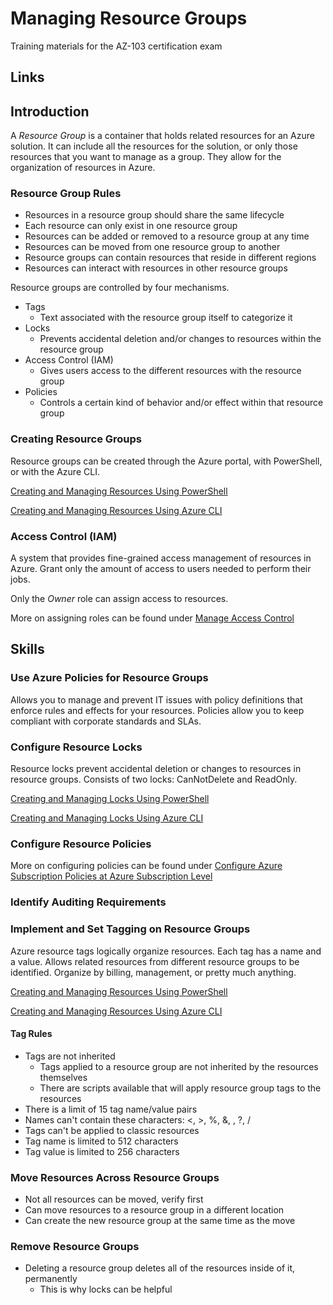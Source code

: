 # Managing Resource Groups

Training materials for the AZ-103 certification exam

## Links

## Introduction

A _Resource Group_ is a container that holds related resources for an Azure solution.  It can include all the resources for the solution, or only those resources that you want to manage as a group.  They allow for the organization of resources in Azure.

### Resource Group Rules

- Resources in a resource group should share the same lifecycle
- Each resource can only exist in one resource group
- Resources can be added or removed to a resource group at any time
- Resources can be moved from one resource group to another
- Resource groups can contain resources that reside in different regions
- Resources can interact with resources in other resource groups

Resource groups are controlled by four mechanisms.

- Tags
  - Text associated with the resource group itself to categorize it
- Locks
  - Prevents accidental deletion and/or changes to resources within the resource group
- Access Control (IAM)
  - Gives users access to the different resources with the resource group
- Policies
  - Controls a certain kind of behavior and/or effect within that resource group

### Creating Resource Groups

Resource groups can be created through the Azure portal, with PowerShell, or with the Azure CLI.

[Creating and Managing Resources Using PowerShell](Groups/groups-powershell.md)

[Creating and Managing Resources Using Azure CLI](Groups/groups-cli.md)

### Access Control (IAM)

A system that provides fine-grained access management of resources in Azure.  Grant only the amount of access to users needed to perform their jobs.

Only the _Owner_ role can assign access to resources.  

More on assigning roles can be found under [Manage Access Control](../Manage%20Access%20Control)

## Skills

### Use Azure Policies for Resource Groups

Allows you to manage and prevent IT issues with policy definitions that enforce rules and effects for your resources.  Policies allow you to keep compliant with corporate standards and SLAs.  

### Configure Resource Locks

Resource locks prevent accidental deletion or changes to resources in resource groups.  Consists of two locks: CanNotDelete and ReadOnly.

[Creating and Managing Locks Using PowerShell](Groups/group-powershell.md#Resource%20Lock%20Commands)

[Creating and Managing Locks Using Azure CLI](Groups/group-cli.md#Resource%20Lock%20Commands)

### Configure Resource Policies

More on configuring policies can be found under [Configure Azure Subscription Policies at Azure Subscription Level](..\Manage%20Subscriptions\README.MD#Configure%20Azure%20Subscription%20Policies%20at%20Azure%20Subscription%20Level)

### Identify Auditing Requirements

### Implement and Set Tagging on Resource Groups

Azure resource tags logically organize resources.  Each tag has a name and a value.  Allows related resources from different resource groups to be identified.  Organize by billing, management, or pretty much anything.

[Creating and Managing Resources Using PowerShell](Groups/groups-powershell.md)

[Creating and Managing Resources Using Azure CLI](Groups/groups-cli.md)

#### Tag Rules

- Tags are not inherited
  - Tags applied to a resource group are not inherited by the resources themselves
  - There are scripts available that will apply resource group tags to the resources
- There is a limit of 15 tag name/value pairs
- Names can't contain these characters: <, >, %, &, \, ?, /
- Tags can't be applied to classic resources
- Tag name is limited to 512 characters
- Tag value is limited to 256 characters

### Move Resources Across Resource Groups

- Not all resources can be moved, verify first
- Can move resources to a resource group in a different location
- Can create the new resource group at the same time as the move

### Remove Resource Groups

- Deleting a resource group deletes all of the resources inside of it, permanently
  - This is why locks can be helpful

